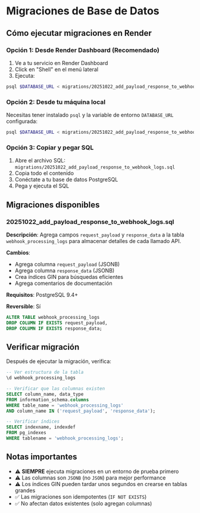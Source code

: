 # Migraciones de Base de Datos

## Cómo ejecutar migraciones en Render

### Opción 1: Desde Render Dashboard (Recomendado)

1. Ve a tu servicio en Render Dashboard
2. Click en "Shell" en el menú lateral
3. Ejecuta:
```bash
psql $DATABASE_URL < migrations/20251022_add_payload_response_to_webhook_logs.sql
```

### Opción 2: Desde tu máquina local

Necesitas tener instalado `psql` y la variable de entorno `DATABASE_URL` configurada:

```bash
psql $DATABASE_URL < migrations/20251022_add_payload_response_to_webhook_logs.sql
```

### Opción 3: Copiar y pegar SQL

1. Abre el archivo SQL: `migrations/20251022_add_payload_response_to_webhook_logs.sql`
2. Copia todo el contenido
3. Conéctate a tu base de datos PostgreSQL
4. Pega y ejecuta el SQL

## Migraciones disponibles

### 20251022_add_payload_response_to_webhook_logs.sql

**Descripción**: Agrega campos `request_payload` y `response_data` a la tabla `webhook_processing_logs` para almacenar detalles de cada llamado API.

**Cambios**:
- Agrega columna `request_payload` (JSONB)
- Agrega columna `response_data` (JSONB)
- Crea índices GIN para búsquedas eficientes
- Agrega comentarios de documentación

**Requisitos**: PostgreSQL 9.4+

**Reversible**: Sí
```sql
ALTER TABLE webhook_processing_logs
DROP COLUMN IF EXISTS request_payload,
DROP COLUMN IF EXISTS response_data;
```

## Verificar migración

Después de ejecutar la migración, verifica:

```sql
-- Ver estructura de la tabla
\d webhook_processing_logs

-- Verificar que las columnas existen
SELECT column_name, data_type
FROM information_schema.columns
WHERE table_name = 'webhook_processing_logs'
AND column_name IN ('request_payload', 'response_data');

-- Verificar índices
SELECT indexname, indexdef
FROM pg_indexes
WHERE tablename = 'webhook_processing_logs';
```

## Notas importantes

- ⚠️ **SIEMPRE** ejecuta migraciones en un entorno de prueba primero
- ⚠️ Las columnas son `JSONB` (no `JSON`) para mejor performance
- ⚠️ Los índices GIN pueden tardar unos segundos en crearse en tablas grandes
- ✅ Las migraciones son idempotentes (`IF NOT EXISTS`)
- ✅ No afectan datos existentes (solo agregan columnas)
